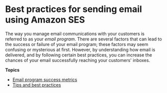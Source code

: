 # Best practices for sending email using Amazon SES<a name="best-practices"></a>

The way you manage email communications with your customers is referred to as your *email program*\. There are several factors that can lead to the success or failure of your email program; these factors may seem confusing or mysterious at first\. However, by understanding how email is delivered, and by following certain best practices, you can increase the chances of your email successfully reaching your customers' inboxes\.

**Topics**
+ [Email program success metrics](success-metrics.md)
+ [Tips and best practices](tips-and-best-practices.md)
